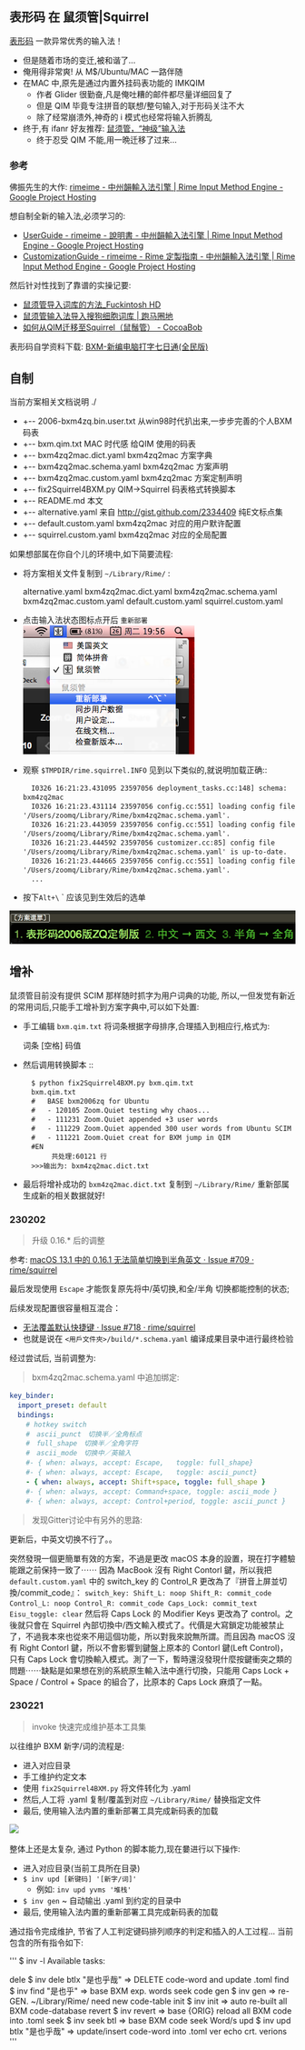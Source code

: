 ## 表形码 在 鼠须管|Squirrel

[表形码](http://zh.wikipedia.org/wiki/%E8%A1%A8%E5%BD%A2%E7%A0%81)
一款异常优秀的输入法！

- 但是随着市场的变迁,被和谐了...
- 俺用得非常爽! 从 M$/Ubuntu/MAC 一路伴随
- 在MAC 中,原先是通过内置外挂码表功能的 IMKQIM
    - 作者 Glider 很勤奋,凡是俺吐糟的邮件都尽量详细回复了
    - 但是 QIM 毕竟专注拼音的联想/整句输入,对于形码关注不大
    - 除了经常崩溃外,神奇的 i 模式也经常将输入折腾乱
- 终于,有 ifanr 好友推荐: [鼠须管，“神级”输入法](http://www.ifanr.com/156409)
    - 终于忍受 QIM 不能,用一晩迁移了过来...

### 参考

佛振先生的大作: [rimeime - 中州韻輸入法引擎 | Rime Input Method Engine - Google Project Hosting](http://code.google.com/p/rimeime/)

想自制全新的输入法,必须学习的:

- [UserGuide - rimeime - 說明書 - 中州韻輸入法引擎 | Rime Input Method Engine - Google Project Hosting](http://code.google.com/p/rimeime/wiki/UserGuide)
- [CustomizationGuide - rimeime - Rime 定製指南 - 中州韻輸入法引擎 | Rime Input Method Engine - Google Project Hosting](http://code.google.com/p/rimeime/wiki/CustomizationGuide)


然后针对性找到了靠谱的实操记要:

- [鼠须管导入词库的方法_Fuckintosh HD](http://fuckintosh.diandian.com/post/2012-12-22/40046424201)
- [鼠须管输入法导入搜狗细胞词库 | 跑马圈地](http://www.ukuang.com/2012/10/13/%E9%BC%A0%E9%A1%BB%E7%AE%A1%E8%BE%93%E5%85%A5%E6%B3%95%E5%AF%BC%E5%85%A5%E6%90%9C%E7%8B%97%E7%BB%86%E8%83%9E%E8%AF%8D%E5%BA%93/)
- [如何从QIM迁移至Squirrel（鼠鬚管） - CocoaBob](http://cocoabob.net/?p=919)


表形码自学资料下载: [BXM-新编电脑打字七日通(全民版)](https://github.com/ZoomQuiet/ZqBXM/raw/master/BXM_%E6%89%93%E5%AD%97%E4%B8%83%E6%97%A5%E9%80%9A_%E5%85%A8%E6%B0%91%E7%89%88.pdf)


## 自制

当前方案相关文档说明 ./ 

-   +-- 2006-bxm4zq.bin.user.txt 从win98时代扒出来,一步步完善的个人BXM 码表
-   +-- bxm.qim.txt             MAC 时代感 给QIM 使用的码表
-   +-- bxm4zq2mac.dict.yaml    bxm4zq2mac 方案字典
-   +-- bxm4zq2mac.schema.yaml  bxm4zq2mac 方案声明
-   +-- bxm4zq2mac.custom.yaml  bxm4zq2mac 方案定制声明
-   +-- fix2Squirrel4BXM.py     QIM->Squirrel 码表格式转换脚本
-   +-- README.md               本文
-   +-- alternative.yaml        来自 http://gist.github.com/2334409 纯E文标点集
-   +-- default.custom.yaml     bxm4zq2mac 对应的用户默许配置
-   +-- squirrel.custom.yaml    bxm4zq2mac 对应的全局配置



如果想部属在你自个儿的环境中,如下简要流程:

- 将方案相关文件复制到 `~/Library/Rime/` :

    alternative.yaml
    bxm4zq2mac.dict.yaml
    bxm4zq2mac.schema.yaml
    bxm4zq2mac.custom.yaml
    default.custom.yaml
    squirrel.custom.yaml


- 点击输入法状态图标点开后 `重新部署`  
![Deploy MAC](reime-deploy-mac.png)

- 观察 `$TMPDIR/rime.squirrel.INFO` 见到以下类似的,就说明加载正确::
        
        I0326 16:21:23.431095 23597056 deployment_tasks.cc:148] schema: bxm4zq2mac
        I0326 16:21:23.431114 23597056 config.cc:551] loading config file '/Users/zoomq/Library/Rime/bxm4zq2mac.schema.yaml'.
        I0326 16:21:23.443059 23597056 config.cc:551] loading config file '/Users/zoomq/Library/Rime/bxm4zq2mac.schema.yaml'.
        I0326 16:21:23.444592 23597056 customizer.cc:85] config file '/Users/zoomq/Library/Rime/bxm4zq2mac.schema.yaml' is up-to-date.
        I0326 16:21:23.444665 23597056 config.cc:551] loading config file '/Users/zoomq/Library/Rime/bxm4zq2mac.schema.yaml'.
        ...

- 按下`Alt+\` ` 应该见到生效后的选单  

![Deploy MAC](reime-switcher.png)



## 增补

鼠须管目前没有提供 SCIM 那样随时抓字为用户词典的功能,
所以,一但发觉有新近的常用词后,只能手工增补到方案字典中,可以如下处置:

- 手工编辑 `bxm.qim.txt` 将词条根据字母排序,合理插入到相应行,格式为:

    词条 [空格] 码值

- 然后调用转换脚本 ::

        $ python fix2Squirrel4BXM.py bxm.qim.txt
        bxm.qim.txt
        #   BASE bxm2006zq for Ubuntu
        #   - 120105 Zoom.Quiet testing why chaos...
        #   - 111231 Zoom.Quiet appended +3 user words
        #   - 111229 Zoom.Quiet appended 300 user words from Ubuntu SCIM
        #   - 111221 Zoom.Quiet creat for BXM jump in QIM
        #EN
             共处理:60121 行
        >>>输出为: bxm4zq2mac.dict.txt


- 最后将增补成功的 `bxm4zq2mac.dict.txt` 复制到 `~/Library/Rime/` 重新部属生成新的相关数据就好!


### 230202
> 升级 0.16.* 后的调整

参考: [ macOS 13.1 中的 0.16.1 无法简单切换到半角英文 · Issue #709 · rime/squirrel](https://github.com/rime/squirrel/issues/709)


最后发现使用 `Escape` 才能恢复原先将中/英切换,和全/半角 切换都能控制的状态;


后续发现配置很容量相互混合：

- [无法覆盖默认快捷键 · Issue \#718 · rime/squirrel](https://github.com/rime/squirrel/issues/718#issuecomment-1416899080)
- 也就是说在 `<用戶文件夾>/build/*.schema.yaml` 编译成果目录中进行最终检验

经过尝试后, 当前调整为:

> bxm4zq2mac.schema.yaml 中追加绑定:

```yaml
key_binder:
  import_preset: default
  bindings:
    # hotkey switch
    #　ascii_punct　切换半／全角标点
    #　full_shape　切换半／全角字符
    #　ascii_mode　切换中／英输入
    #- { when: always, accept: Escape,   toggle: full_shape}
    #- { when: always, accept: Escape,   toggle: ascii_punct}
    - { when: always, accept: Shift+space, toggle: full_shape }
    #- { when: always, accept: Command+space, toggle: ascii_mode }
    #- { when: always, accept: Control+period, toggle: ascii_punct }
```


> 发现Gitter讨论中有另外的思路:

更新后，中英文切换不行了。。 

突然發現一個更簡單有效的方案，不過是更改 macOS 本身的設置，現在打字體驗能跟之前保持一致了⋯⋯ 因為 MacBook 沒有 Right Contorl 鍵，所以我把 `default.custom.yaml` 中的 switch_key 的 Control_R 更改為了『拼音上屏並切換/commit_code』： ``` switch_key: Shift_L: noop Shift_R: commit_code Control_L: noop Control_R: commit_code Caps_Lock: commit_text Eisu_toggle: clear ``` 然后将 Caps Lock 的 Modifier Keys 更改為了 control。之後就只會在 Squirrel 內部切換中/西文輸入模式了。代價是大寫鎖定功能被禁止了，不過我本來也從來不用這個功能，所以對我來說無所謂。而且因為 macOS 沒有 Right Contorl 鍵，所以不會影響到鍵盤上原本的 Contorl 鍵(Left Control)，只有 Caps Lock 會切換輸入模式。測了一下，暫時還沒發現什麼按鍵衝突之類的問題⋯⋯缺點是如果想在別的系統原生輸入法中進行切換，只能用 Caps Lock + Space / Control + Space 的組合了，比原本的 Caps Lock 麻煩了一點。

### 230221
> invoke 快速完成维护基本工具集

以往维护 BXM 新字/词的流程是:

- 进入对应目录
- 手工维护约定文本
- 使用 `fix2Squirrel4BXM.py` 将文件转化为 .yaml
- 然后,人工将 .yaml 复制/覆盖到对应 `~/Library/Rime/` 替换指定文件
- 最后, 使用输入法内置的重新部署工具完成新码表的加载


![](https://ipic.zoomquiet.top/2023-02-22-zshot%202023-02-22%2015.44.36.jpg)

整体上还是太复杂, 通过 Python 的脚本能力,现在嘦进行以下操作:

- 进入对应目录(当前工具所在目录)
- `$ inv upd [新键码] '[新字/词]'`
    + 例如: `inv upd yvms '堆栈'`
- `$ inv gen` ~ 自动输出 .yaml 到约定的目录中
- 最后, 使用输入法内置的重新部署工具完成新码表的加载

通过指令完成维护, 节省了人工判定键码排列顺序的判定和插入的人工过程...
当前包含的所有指令如下:


'''
$ inv -l
Available tasks:

  dele     $ inv dele btlx "是也乎哉" => DELETE code-word and update .toml
  find     $ inv find "是也乎" => base BXM exp. words seek code
  gen      $ inv gen => re-GEN. ~/Library/Rime/ need new code-table
  init     $ inv init => auto re-built all BXM code-database
  revert   $ inv revert => base {ORIG} reload all BXM code into .toml
  seek     $ inv seek btl => base BXM code seek Word/s
  upd      $ inv upd btlx "是也乎哉" => update/insert code-word into .toml
  ver      echo crt. verions
'''





